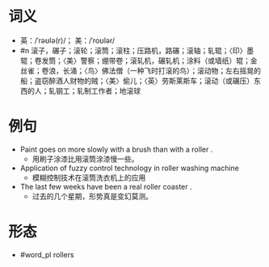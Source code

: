 # 词义
- 英：/ˈrəʊlə(r)/； 美：/ˈroʊlər/
- #n 滚子，碾子；滚轮；滚筒；滚柱；压路机，路碾；滚轴；轧辊；〈印〉墨辊；卷发筒；〈美〉警察；绷带卷；滚轧机，碾轧机；涂料（或墙纸）辊；金丝雀；卷浪，长涌；〈鸟〉佛法僧（一种飞时打滚的鸟）；滚动物；左右摇晃的船；盗窃醉酒人财物的贼；〈美〉偷儿；〈英〉劳斯莱斯车；滚动（或碾压）东西的人；轧钢工；轧制工作者；地滚球
# 例句
- Paint goes on more slowly with a brush than with a roller .
	- 用刷子涂漆比用滚筒涂漆慢一些。
- Application of fuzzy control technology in roller washing machine
	- 模糊控制技术在滚筒洗衣机上的应用
- The last few weeks have been a real roller coaster .
	- 过去的几个星期，形势真是变幻莫测。
# 形态
- #word_pl rollers
